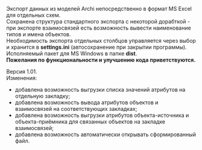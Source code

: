 Экспорт данных из моделей Archi непосредственно в формат MS Excel для отдельных схем.<br>
Сохранена структура стандартного экспорта с некоторой дорабткой - при экспорте взаимосвязей есть возможность вывести наименование типов и имена объектов.<br>
Необходимость экспорта отдельных столбцов управляется через выбор и хранится в <b>settings.ini</b> (автосохранение при закрытии программы).<br>
Исполняемый пакет для MS Windows в папке <b>dist</b>.<br>
<b>Пожелания по функциональности и улучшению кода приветствуются.</b>

Версия 1.01.<br>
Изменения:
- добавлена возможность выгрузки списка значений атрибутов на отдельную закладку;
- добавлена возможность вывода атрибутов объектов и взаимосвязей на соответствующих закладках;
- добавлена возможность выгрузки атрибутов объекта-источника и объекта-приёмника для связанных объектов на закладке взаимосвязей;
- добавлена возможность автоматически открывать сформированный файл.